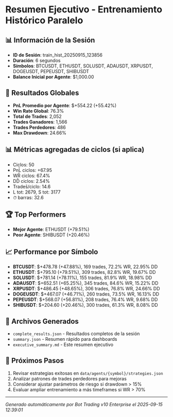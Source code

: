 # Resumen Ejecutivo - Entrenamiento Histórico Paralelo

## 📊 Información de la Sesión
- **ID de Sesión**: train_hist_20250915_123856
- **Duración**: 6 segundos
- **Símbolos**: BTCUSDT, ETHUSDT, SOLUSDT, ADAUSDT, XRPUSDT, DOGEUSDT, PEPEUSDT, SHIBUSDT
- **Balance Inicial por Agente**: $1,000.00

## 🎯 Resultados Globales
- **PnL Promedio por Agente**: $+554.22 (+55.42%)
- **Win Rate Global**: 76.3%
- **Total de Trades**: 2,052
- **Trades Ganadores**: 1,566
- **Trades Perdedores**: 486
- **Max Drawdown**: 24.66%

## 📊 Métricas agregadas de ciclos (si aplica)
- Ciclos: 50
- PnL̄ ciclos: +67.95
- WR̄ ciclos: 67.4%
- DD̄ ciclos: 2.54%
- Trades̄/ciclo: 14.6
- L tot: 2679, S tot: 3177
- ⏱̄ barras: 32.6


## 🏆 Top Performers
- **Mejor Agente**: ETHUSDT (+79.51%)
- **Peor Agente**: SHIBUSDT (+20.46%)

## 📈 Performance por Símbolo
- **BTCUSDT**: $+478.78 (+47.88%), 169 trades, 72.2% WR, 22.95% DD
- **ETHUSDT**: $+795.10 (+79.51%), 309 trades, 82.8% WR, 19.67% DD
- **SOLUSDT**: $+781.14 (+78.11%), 155 trades, 81.9% WR, 18.98% DD
- **ADAUSDT**: $+652.51 (+65.25%), 345 trades, 84.6% WR, 15.22% DD
- **XRPUSDT**: $+486.45 (+48.65%), 306 trades, 76.8% WR, 24.66% DD
- **DOGEUSDT**: $+467.07 (+46.71%), 260 trades, 73.5% WR, 16.13% DD
- **PEPEUSDT**: $+568.07 (+56.81%), 208 trades, 76.4% WR, 9.68% DD
- **SHIBUSDT**: $+204.60 (+20.46%), 300 trades, 61.3% WR, 8.08% DD

## 📁 Archivos Generados
- `complete_results.json` - Resultados completos de la sesión
- `summary.json` - Resumen rápido para dashboards
- `executive_summary.md` - Este resumen ejecutivo

## 🎯 Próximos Pasos
1. Revisar estrategias exitosas en `data/agents/{symbol}/strategies.json`
2. Analizar patrones de trades perdedores para mejoras
3. Considerar ajustar parámetros de riesgo si drawdown > 15%
4. Evaluar ampliar entrenamiento a más timeframes si WR > 70%

---
*Generado automáticamente por Bot Trading v10 Enterprise el 2025-09-15 12:39:01*
